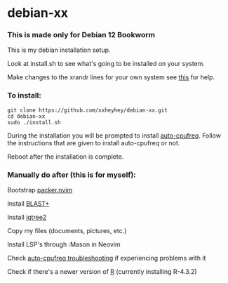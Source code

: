 # debian-xx
### This is made only for Debian 12 Bookworm
This is my debian installation setup.

Look at install.sh to see what's going to be installed on your system.

Make changes to the xrandr lines for your own system see [this](https://askubuntu.com/questions/377937/how-do-i-set-a-custom-resolution) for help.

### To install:
```
git clone https://github.com/xxheyhey/debian-xx.git
cd debian-xx
sudo ./install.sh
```
During the installation you will be prompted to install [auto-cpufreq](https://github.com/AdnanHodzic/auto-cpufreq). Follow the instructions that are given to install auto-cpufreq or not.

Reboot after the installation is complete.

### Manually do after (this is for myself):
Bootstrap [packer.nvim](https://github.com/wbthomason/packer.nvim#bootstrapping)

Install [BLAST+](https://ftp.ncbi.nlm.nih.gov/blast/executables/LATEST/)

Install [iqtree2](https://github.com/iqtree/iqtree2/blob/master/README.md)

Copy my files (documents, pictures, etc.)

Install LSP's through :Mason in Neovim

Check [auto-cpufreq troubleshooting](https://github.com/AdnanHodzic/auto-cpufreq#troubleshooting) if experiencing problems with it

Check if there's a newer version of [R](https://cloud.r-project.org/src/base/R-4/) (currently installing R-4.3.2)
